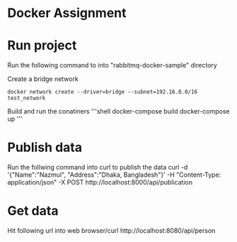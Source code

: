 # Docker Assignment

# Run project

Run the following command to into "rabbitmq-docker-sample" directory

Create a bridge network 

```shell
docker network create --driver=bridge --subnet=192.16.0.0/16 test_network
```
Build and run the conatiners
'''shell
docker-compose build
docker-compose up
'''

# Publish data

Run the follwing command into curl to publish the data
curl -d '{"Name":"Nazmul", "Address":"Dhaka, Bangladesh"}' -H "Content-Type: application/json" -X POST http://localhost:8000/api/publication

# Get data
Hit following url into web browser/curl
http://localhost:8080/api/person
